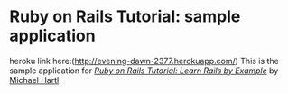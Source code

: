 # Ruby on Rails Tutorial: sample application

heroku link here:(http://evening-dawn-2377.herokuapp.com/)
This is the sample application for
[*Ruby on Rails Tutorial: Learn Rails by Example*](http://railstutorial.org/)
by [Michael Hartl](http://michaelhartl.com/).
